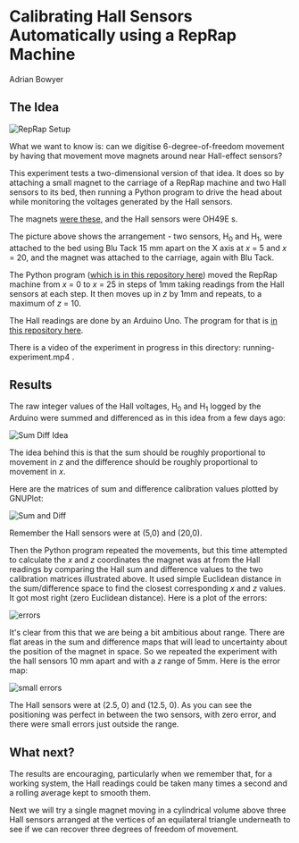# Calibrating Hall Sensors Automatically using a RepRap Machine

Adrian Bowyer


## The Idea

![RepRap Setup](https://github.com/RepRapLtd/6DInput/blob/main/RepRapLtd/Experiments/HallCalibration/reprap-setup.jpg)

What we want to know is: can we digitise 6-degree-of-freedom movement by having that movement move magnets around near Hall-effect sensors?

This experiment tests a two-dimensional version of that idea.  It does so by attaching a small magnet to the carriage of a RepRap machine and two Hall sensors to its bed, then running a Python program to drive the head about while monitoring the voltages generated by the Hall sensors.

The magnets [were these](https://www.amazon.co.uk/gp/product/B00TACH0P2), and the Hall sensors were OH49E s.

The picture above shows the arrangement - two sensors, H<sub>0</sub> and H<sub>1</sub>, were attached to the bed using Blu Tack 15 mm apart on the X axis at *x* = 5 and *x* = 20, and the magnet was attached to the carriage, again with Blu Tack.

The Python program ([which is in this repository here](https://github.com/RepRapLtd/6DInput/tree/main/RepRapLtd/Software/CalibrationMapPython)) moved the RepRap machine from *x* = 0 to *x* = 25 in steps of 1mm taking readings from the Hall sensors at each step. It then moves up in *z* by 1mm and repeats, to a maximum of *z* = 10.

The Hall readings are done by an Arduino Uno. The program for that is [in this repository here](https://github.com/RepRapLtd/6DInput/tree/main/RepRapLtd/Software/CalibrationMapArduino).

There is a video of the experiment in progress in this directory: running-experiment.mp4 .


## Results

The raw integer values of the Hall voltages, H<sub>0</sub> and H<sub>1</sub> logged by the Arduino were summed and differenced as in this idea from a few days ago:

![Sum Diff Idea](https://github.com/RepRapLtd/6DInput/blob/main/RepRapLtd/Ideas/hall-effect-idea.jpg)

The idea behind this is that the sum should be roughly proportional to movement in *z* and the difference should be roughly proportional to movement in *x*.

Here are the matrices of sum and difference calibration values plotted by GNUPlot:

![Sum and Diff](https://github.com/RepRapLtd/6DInput/blob/main/RepRapLtd/Experiments/HallCalibration/sum-and-difference.png)

Remember the Hall sensors were at (5,0) and (20,0).

Then the Python program repeated the movements, but this time attempted to calculate the *x* and *z* coordinates the magnet was at from the Hall readings by comparing the Hall sum and difference values to the two calibration matrices illustrated above. It used simple Euclidean distance in the sum/difference space to find the closest corresponding *x* and *z* values.  It got most right (zero Euclidean distance).  Here is a plot of the errors:

![errors](https://github.com/RepRapLtd/6DInput/blob/main/RepRapLtd/Experiments/HallCalibration/errors.png)

It's clear from this that we are being a bit ambitious about range. There are flat areas in the sum and difference maps that will lead to uncertainty about the position of the magnet in space. So we repeated the experiment with the hall sensors 10 mm apart and with a *z* range of 5mm. Here is the error map:

![small errors](https://github.com/RepRapLtd/6DInput/blob/main/RepRapLtd/Experiments/HallCalibration/small-errors.png)

The Hall sensors were at (2.5, 0) and (12.5, 0). As you can see the positioning was perfect in between the two sensors, with zero error, and there were small errors just outside the range.

## What next?

The results are encouraging, particularly when we remember that, for a working system, the Hall readings could be taken many times a second and a rolling average kept to smooth them.

Next we will try a single magnet moving in a cylindrical volume above three Hall sensors arranged at the vertices of an equilateral triangle underneath to see if we can recover three degrees of freedom of movement.

